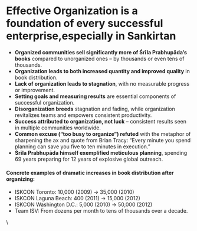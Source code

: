 # Effective Organization is a foundation of every successful enterprise,especially in Sankirtan

* **Organized communities sell significantly more of Śrīla Prabhupāda’s books** compared to unorganized ones – by thousands or even tens of thousands.
* **Organization leads to both increased quantity and improved quality** in book distribution.
* **Lack of organization leads to stagnation**, with no measurable progress or improvement.
* **Setting goals and measuring results** are essential components of successful organization.
* **Disorganization breeds** stagnation and fading, while organization revitalizes teams and empowers consistent productivity.
* **Success attributed to organization, not luck** – consistent results seen in multiple communities worldwide.
* **Common excuse (“too busy to organize”) refuted** with the metaphor of sharpening the ax and quote from Brian Tracy: “Every minute you spend planning can save you five to ten minutes in execution.”
* **Śrīla Prabhupāda himself exemplified meticulous planning**, spending 69 years preparing for 12 years of explosive global outreach.

#### Concrete examples of dramatic increases in book distribution after organizing:

* ISKCON Toronto: 10,000 (2009) → 35,000 (2010)
* ISKCON Laguna Beach: 400 (2011) → 15,000 (2012)
* ISKCON Washington D.C.: 5,000 (2010) → 50,000 (2012)
* Team ISV: From dozens per month to tens of thousands over a decade.



\


### &#x20;
